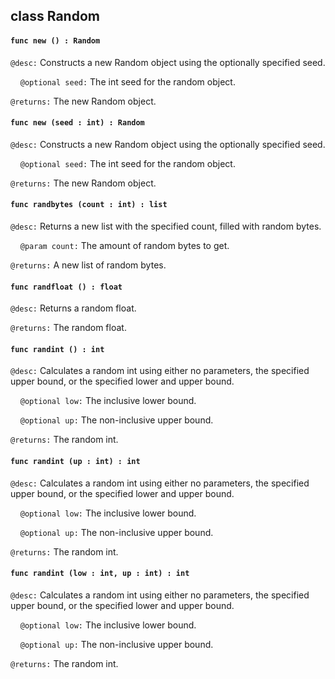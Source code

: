 ## class Random

#### ```func new () : Random```


```@desc:``` Constructs a new Random object using the optionally specified seed.

&nbsp;&nbsp;&nbsp;&nbsp;```@optional seed:``` The int seed for the random object.

```@returns:``` The new Random object.

#### ```func new (seed : int) : Random```


```@desc:``` Constructs a new Random object using the optionally specified seed.

&nbsp;&nbsp;&nbsp;&nbsp;```@optional seed:``` The int seed for the random object.

```@returns:``` The new Random object.

#### ```func randbytes (count : int) : list```


```@desc:``` Returns a new list with the specified count, filled with random bytes.

&nbsp;&nbsp;&nbsp;&nbsp;```@param count:``` The amount of random bytes to get.

```@returns:``` A new list of random bytes.

#### ```func randfloat () : float```


```@desc:``` Returns a random float.

```@returns:``` The random float.

#### ```func randint () : int```


```@desc:``` Calculates a random int using either no parameters, the specified upper bound, or the specified lower and upper bound.

&nbsp;&nbsp;&nbsp;&nbsp;```@optional low:``` The inclusive lower bound.

&nbsp;&nbsp;&nbsp;&nbsp;```@optional up:``` The non-inclusive upper bound.

```@returns:``` The random int.

#### ```func randint (up : int) : int```


```@desc:``` Calculates a random int using either no parameters, the specified upper bound, or the specified lower and upper bound.

&nbsp;&nbsp;&nbsp;&nbsp;```@optional low:``` The inclusive lower bound.

&nbsp;&nbsp;&nbsp;&nbsp;```@optional up:``` The non-inclusive upper bound.

```@returns:``` The random int.

#### ```func randint (low : int, up : int) : int```


```@desc:``` Calculates a random int using either no parameters, the specified upper bound, or the specified lower and upper bound.

&nbsp;&nbsp;&nbsp;&nbsp;```@optional low:``` The inclusive lower bound.

&nbsp;&nbsp;&nbsp;&nbsp;```@optional up:``` The non-inclusive upper bound.

```@returns:``` The random int.

